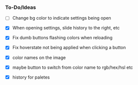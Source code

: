 ### To-Do/Ideas

- [ ] Change bg color to indicate settings being open

- [x] When opening settings, slide history to the right, etc
- [x] Fix dumb buttons flashing colors when reloading
- [x] Fix hoverstate not being applied when clicking a button
- [x] color names on the image
- [x] maybe button to switch from color name to rgb/hex/hsl etc
- [x] history for paletes
